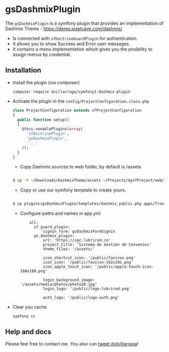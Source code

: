 # gsDashmixPlugin

The `gsDashmixPlugin` is a symfony plugin that provides an implementation of 
Dashmix Theme - https://demo.pixelcave.com/dashmix/

* Is connected with `sfDoctrineGuardPlugin` for authentication.
* It allows you to show Success and Error user messages.
* It contains a menu implementation which gives you the posibility to assign menus by credential.

## Installation ##

  * Install the plugin (via composer)

        composer require dvillarraga/symfony1-dashmix-plugin

  * Activate the plugin in the `config/ProjectConfiguration.class.php`

      ```php
      class ProjectConfiguration extends sfProjectConfiguration
      {
        public function setup()
        {
          $this->enablePlugins(array(
            'sfDoctrinePlugin',
            'gsDashmixPlugin',
            '...'
          ));
        }
      }
      ```

    * Copy Dashmix sources to web folder, by default is /assets

    ```bash

    $ cp -R ~/Downloads/DashmixTheme/assets ~/Projects/mysfProject/web/

    ```

    * Copy or use our symfony template to create yours.

    ```bash

    $ cp plugins/gsDashmixPlugin/templates/dashmix_public.php apps/frontend/templates/

    ```

    * Configure paths and names in app.yml

              all:
                sf_guard_plugin:
                    signin_form: gsDashmixFormSignin
                gs_dashmix_plugin:
                    url: 'https://sgc.lubrirod.co'
                    project_title: 'Sistema de Gestión de Convenios'
                    theme_files: '/assets/'
                    
                    icon_shortcut_icon: '/public/favicon.png'
                    icon_icon: '/public/favicon-192x192.png'
                    icon_apple_touch_icon: '/public/apple-touch-icon-180x180.png'
                    
                    login_background_image: '/assets/media/photos/photo20.jpg'
                    login_logo: '/public/logo-lubrirod.png'

                    auth_logo: '/public/logo-auth.png'

  * Clear you cache

        symfony cc

## Help and docs

Please feel free to contact me. You also can [tweet @dvillarraga](http://twitter.com/dvillarraga)!

